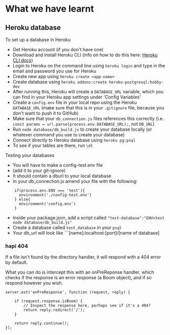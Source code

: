 # What we have learnt

## Heroku database

To set up a database in Heroku

- Get Heroku account (if you don't have one)
- Download and install Heroku CLI (info on how to do this here: [Heroku CLI docs](https://devcenter.heroku.com/articles/heroku-cli))
- Login to Heroku on the command line using `heroku login` and type in the email and password you use for Heroku
- Create new app using `heroku create <app-name>`
- Create database using `heroku addons:create heroku-postgresql:hobby-dev`
- After running this, Heroku will create a `DATABASE_URL` variable, which you can find in your Heroku app settings under 'Config Variables'
- Create a `config.env` file in your local repo using the Heroku `DATABASE_URL` (make sure that this is in your `.gitignore` file, because you don't want to push it to GitHub)
- Make sure that your `db_connection.js` files references this correctly (i.e. `const params = url.parse(process.env.DATABASE_URL);`, not `DB_URL`)
- Run `node database/db_build.js` to create your database locally (or whatever command you use to create your database)
- Connect directly to Heroku database using `heroku pg:psql`
- To see if your tables are there, run `\dt`


Testing your databases
- You will have to make a config-test.env file
- (add it to your git-ignore)
- It should contain a dburl to your local database
- In your db_connection.js amend your file with the following:
```const environment = require('env2');
    if(process.env.ENV === 'test'){
      environment('./config-test.env')
    } else{
      environment('config.env')
    }
```
- Inside your package.json, add a script called ```"test-database":"ENV=test node database/db_build.js"```
- Create a database called ```test_database``` in your ```psql```
- Your db_url will look like ```[name]:localhost:[port]/[name of database]


### hapi 404
If a file isn't found by the directory handler, it will respond with a 404 error by default.

What you can do is intercept this with an onPreReponse handler, which checks if the response is an error response (a Boom object), and if so respond however you wish.

```
server.ext('onPreResponse', function (request, reply) {

    if (request.response.isBoom) {
        // Inspect the response here, perhaps see if it's a 404?
        return reply.redirect('/');
    }

    return reply.continue();
});

```
